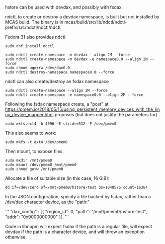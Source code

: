 hstore can be used with devdax, and possibly with fsdax.

ndctl, to create or destroy a devdax namespace, is built but not installed by MCAS build.
The binary is in mcas/build/src/lib/ndctl/ndctl-prefix/src/ndctl/ndctl/ndctl.

Fedora 31 also provides ndctl:

```
sudo dnf install ndctl
```

```
sudo ndctl create-namespace -m devdax --align 2M --force
sudo ndctl create-namespace -m devdax -e namespace0.0 --align 2M --force
sudo chmod ugo+rw /dev/dax0.0
sudo ndctl destroy-namespace namespace0.0 --force
```

ndctl can also create/destroy an fsdax namespace

```
sudo ndctl create-namespace --align 2M --force
sudo ndctl create-namespace -e namespace0.0 --align 2M --force
```

Following the fsdax namespace create, a "post" at https://pmem.io/2018/05/15/using_persistent_memory_devices_with_the_linux_device_mapper.html proposes (but does not justify the parameters for)

```
sudo mkfs.ext4 -b 4096 -E stride=512 -F /dev/pmem0
```

This also seems to work:

```
sudo mkfs -t ext4 /dev/pmem0
```

Then mount, to expose files:

```
sudo mkdir /mnt/pmem0
sudo mount /dev/pmem0 /mnt/pmem0
sudo chmod go+w /mnt/pmem0
```

Allocate a file of suitable size (in this case, 16 GiB):
```
dd if=/dev/zero of=/mnt/pmem0/hstore-test bs=1048576 count=16384
```

In the JSON configuration, specify a file backed by fsdax, rather than a /dev/dax character device, as the "path:"

'''
"dax_config" : [{ "region_id": 0, "path": "/mnt/pmem0/hstore-test", "addr": "0x9000000000" }],
'''

Code in libnupm will expect fsdax if the path is a regular file, will expect devdax if the path is a character device, and will throw an exception otherwise.
